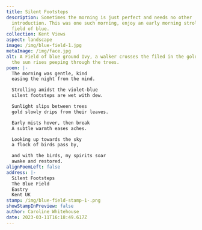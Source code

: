 ```yaml
---
title: Silent Footsteps
description: Sometimes the morning is just perfect and needs no other
  introduction. This was one such morning, enjoy an early morning stroll in a
  field of blue.
collection: Kent Views
aspect: landscape
image: /img/blue-field-1.jpg
metaImage: /img/face.jpg
alt: A Field of blue ground Ivy, a walker crosses the filed in the golden mist,
  the sun rises peeping through the trees.
poem: |-
  The morning was gentle, kind
  easing the night from the mind.

  Strolling amidst the violet-blue
  silent footsteps are wet with dew.

  Sunlight slips between trees
  gold slowly drips from their leaves.

  Early mists hover, then break
  A subtle warmth eases aches.

  Looking up towards the sky
  a flock of birds pass by,

  and with the birds, my spirits soar
  awake and restored.
alignPoemLeft: false
address: |-
  Silent Footsteps
  The Blue Field
  Eastry
  Kent UK
stamp: /img/blue-field-stamp-1-.png
showStampInPreview: false
author: Caroline Whitehouse
date: 2023-03-11T16:18:49.617Z
---
```

